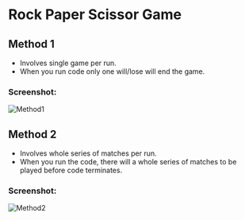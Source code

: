 # Rock Paper Scissor Game

## Method 1

- Involves single game per run.
- When you run code only one will/lose will end the game.

### Screenshot:
![Method1](https://blogger.googleusercontent.com/img/b/R29vZ2xl/AVvXsEgyPFrhAWPkquvT2lr4SElTRH1XDr_QpSC0_cxwlMizC4pUJh7_k00A6bp8fS3eKeI3cta9ORcoPoLQvGNz4i7mp1j_bZIgCT-b8AQ9WSmRZJjb3OwvkECXclht2fXZHfvdHkcoSyUTVddW4CYCpiwJT5K2TXRTDge2yHqkZNmdOxD66niWnI8-1JxL/s1235/1stone.png)

## Method 2

- Involves whole series of matches per run.
- When you run the code, there will a whole series of matches to be played before code terminates.

### Screenshot:
![Method2](https://blogger.googleusercontent.com/img/b/R29vZ2xl/AVvXsEjp8EQxq8NusAS9QZQF6E6-Ip7MlYxmALRBPvuAwc4gpDPY8i7vwAvaNZ_eB0GWwKxYVeKFW-SXIl8gPRkG86vMfxM2mS-A1k-FBQ_I4w-h35-SkFD3Kaa67NH_s0Xz8YTKJ-R9Wj9JZVG8znlbPls533uQd-LHb2ahNVWUO9zxhMnsw7SHktu-z0dE/s1085/2stone.png)
